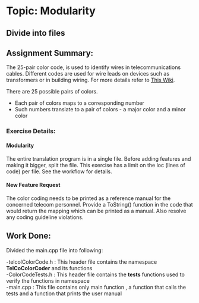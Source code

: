 # Topic: Modularity

## Divide into files

## Assignment Summary:
The 25-pair color code, is used to identify wires in telecommunications cables.
Different codes are used for wire leads on devices such as transformers or in building wiring.
For more details refer to [This Wiki](https://en.wikipedia.org/wiki/25-pair_color_code). 

There are 25 possible pairs of colors. 

- Each pair of colors maps to a corresponding number
- Such numbers translate to a pair of colors -
a major color and a minor color

### Exercise Details:

#### Modularity

The entire translation program is in a single file.
Before adding features and making it bigger,
split the file.
This exercise has a limit on the loc (lines of code)
per file. See the workflow for details.

#### New Feature Request

The color coding needs to be printed as a reference manual for the concerned telecom personnel.
Provide a ToString() function in the code that would return the mapping which can be printed as a manual.
Also resolve any coding guideline violations.

## Work Done:

Divided the main.cpp file into following:
  
   -telcolColorCode.h : This header file contains the namespace **TelCoColorCoder** and its functions  
   -ColorCodeTests.h : This header file contains the **tests** functions
   used to verify the functions in namespace  
   -main.cpp : This file contains only main function , a function that calls the tests and
   a function that prints the user manual
